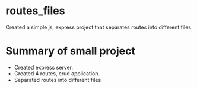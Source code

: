 # routes_files
Created a simple js, express project that separates routes into different files

# Summary of small project
* Created express server. 
* Created 4 routes, crud application. 
* Separated routes into different files
